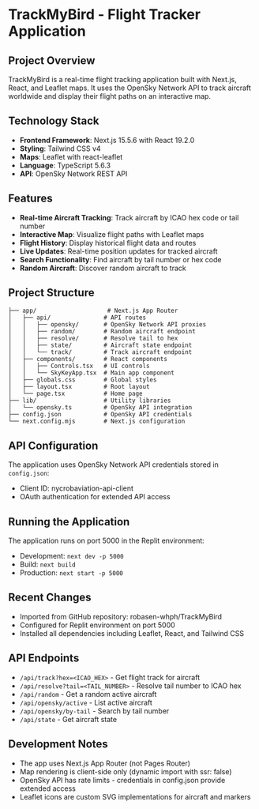 # TrackMyBird - Flight Tracker Application

## Project Overview
TrackMyBird is a real-time flight tracking application built with Next.js, React, and Leaflet maps. It uses the OpenSky Network API to track aircraft worldwide and display their flight paths on an interactive map.

## Technology Stack
- **Frontend Framework**: Next.js 15.5.6 with React 19.2.0
- **Styling**: Tailwind CSS v4
- **Maps**: Leaflet with react-leaflet
- **Language**: TypeScript 5.6.3
- **API**: OpenSky Network REST API

## Features
- **Real-time Aircraft Tracking**: Track aircraft by ICAO hex code or tail number
- **Interactive Map**: Visualize flight paths with Leaflet maps
- **Flight History**: Display historical flight data and routes
- **Live Updates**: Real-time position updates for tracked aircraft
- **Search Functionality**: Find aircraft by tail number or hex code
- **Random Aircraft**: Discover random aircraft to track

## Project Structure
```
├── app/                    # Next.js App Router
│   ├── api/               # API routes
│   │   ├── opensky/       # OpenSky Network API proxies
│   │   ├── random/        # Random aircraft endpoint
│   │   ├── resolve/       # Resolve tail to hex
│   │   ├── state/         # Aircraft state endpoint
│   │   └── track/         # Track aircraft endpoint
│   ├── components/        # React components
│   │   ├── Controls.tsx   # UI controls
│   │   └── SkyKeyApp.tsx  # Main app component
│   ├── globals.css        # Global styles
│   ├── layout.tsx         # Root layout
│   └── page.tsx           # Home page
├── lib/                   # Utility libraries
│   └── opensky.ts         # OpenSky API integration
├── config.json            # OpenSky API credentials
└── next.config.mjs        # Next.js configuration
```

## API Configuration
The application uses OpenSky Network API credentials stored in `config.json`:
- Client ID: nycrobaviation-api-client
- OAuth authentication for extended API access

## Running the Application
The application runs on port 5000 in the Replit environment:
- Development: `next dev -p 5000`
- Build: `next build`
- Production: `next start -p 5000`

## Recent Changes
- Imported from GitHub repository: robasen-whph/TrackMyBird
- Configured for Replit environment on port 5000
- Installed all dependencies including Leaflet, React, and Tailwind CSS

## API Endpoints
- `/api/track?hex=<ICAO_HEX>` - Get flight track for aircraft
- `/api/resolve?tail=<TAIL_NUMBER>` - Resolve tail number to ICAO hex
- `/api/random` - Get a random active aircraft
- `/api/opensky/active` - List active aircraft
- `/api/opensky/by-tail` - Search by tail number
- `/api/state` - Get aircraft state

## Development Notes
- The app uses Next.js App Router (not Pages Router)
- Map rendering is client-side only (dynamic import with ssr: false)
- OpenSky API has rate limits - credentials in config.json provide extended access
- Leaflet icons are custom SVG implementations for aircraft and markers
